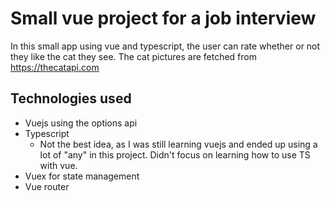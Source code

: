 # Small vue project for a job interview
In this small app using vue and typescript, the user can rate whether or not they like the cat they see.
The cat pictures are fetched from https://thecatapi.com

## Technologies used
* Vuejs using the options api
* Typescript
  * Not the best idea, as I was still learning vuejs and ended up using a lot of "any" in this project. Didn't focus on learning how to use TS with vue.
* Vuex for state management
* Vue router

